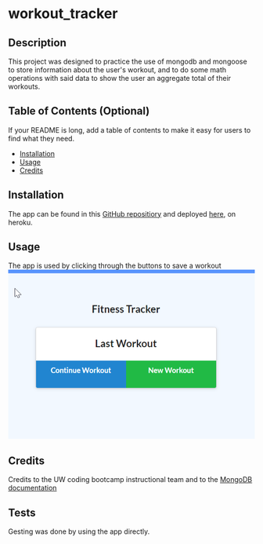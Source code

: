 # workout_tracker


## Description
This project was designed to practice the use of mongodb and mongoose to store information about the user's workout, and to do some math operations with said data to show the user an aggregate total of their workouts. 
## Table of Contents (Optional)
If your README is long, add a table of contents to make it easy for users to find what they need.
- [Installation](#installation)
- [Usage](#usage)
- [Credits](#credits)
## Installation
The app can be found in this [GitHub repositiory](https://github.com/jmarq019/workout_tracker) and deployed [here](https://jorge-workout-tracker.herokuapp.com/), on heroku.
## Usage
The app is used by clicking through the buttons to save a workout
![screenshot](./public/assets/images/screenshot.png)
## Credits
Credits to the UW coding bootcamp instructional team and to the [MongoDB documentation](https://docs.mongodb.com/)
## Tests
Gesting was done by using the app directly.